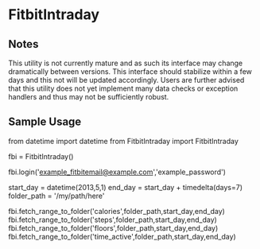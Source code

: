 FitbitIntraday
==============

Notes
-----

This utility is not currently mature and as such its interface may change dramatically between versions. This interface should stabilize within a few days and this not will be updated accordingly. Users are further advised that this utility does not yet implement many data checks or exception handlers and thus may not be sufficiently robust.

Sample Usage
------------
from datetime import datetime
from FitbitIntraday import FitbitIntraday

fbi = FitbitIntraday()

fbi.login('example_fitbitemail@example.com','example_password')

start_day = datetime(2013,5,1)
end_day = start_day + timedelta(days=7)
folder_path = '/my/path/here'

fbi.fetch_range_to_folder('calories',folder_path,start_day,end_day)
fbi.fetch_range_to_folder('steps',folder_path,start_day,end_day)
fbi.fetch_range_to_folder('floors',folder_path,start_day,end_day)
fbi.fetch_range_to_folder('time_active',folder_path,start_day,end_day)

